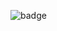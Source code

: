 ![badge](https://img.shields.io/endpoint?url=https://gist.githubusercontent.com/vladidem/9f01b7fe2751f41362d2e10ae0ca6959/raw/code-coverage.json)
